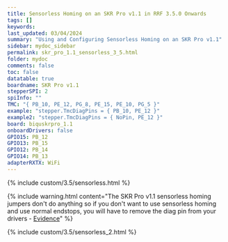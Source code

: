 ```yaml
---
title: Sensorless Homing on an SKR Pro v1.1 in RRF 3.5.0 Onwards
tags: []
keywords: 
last_updated: 03/04/2024
summary: "Using and Configuring Sensorless Homing on an SKR Pro v1.1"
sidebar: mydoc_sidebar
permalink: skr_pro_1.1_sensorless_3_5.html
folder: mydoc
comments: false
toc: false
datatable: true
boardname: SKR Pro v1.1
stepperSPI: 2
spiInfo: ""
TMC: "{ PB_10, PE_12, PG_8, PE_15, PE_10, PG_5 }"
example: "stepper.TmcDiagPins = { PB_10, PE_12 }"
example2: "stepper.TmcDiagPins = { NoPin, PE_12 }"
board: biquskrpro_1.1
onboardDrivers: false
GPIO15: PB_12
GPIO13: PB_15
GPIO12: PB_14
GPIO14: PB_13
adapterRXTX: WiFi
---
```


{% include custom/3.5/sensorless.html %}

{% include warning.html content="The SKR Pro v1.1 sensorless homing jumpers don't do anything so if you don't want to use sensorless homing and use normal endstops, you will have to remove the diag pin from your drivers - [Evidence](https://github.com/bigtreetech/BIGTREETECH-GTR-V1.0/issues/12)" %}

{% include custom/3.5/sensorless_2.html %}
